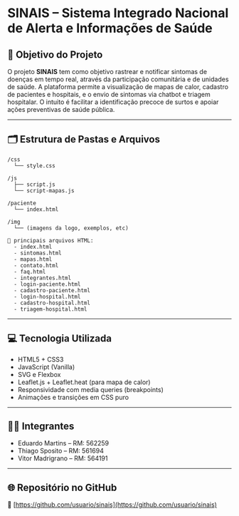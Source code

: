 # SINAIS – Sistema Integrado Nacional de Alerta e Informações de Saúde

## 🧠 Objetivo do Projeto

O projeto **SINAIS** tem como objetivo rastrear e notificar sintomas de doenças em tempo real, através da participação comunitária e de unidades de saúde. A plataforma permite a visualização de mapas de calor, cadastro de pacientes e hospitais, e o envio de sintomas via chatbot e triagem hospitalar. O intuito é facilitar a identificação precoce de surtos e apoiar ações preventivas de saúde pública.

---

## 🗂️ Estrutura de Pastas e Arquivos

```
/css
  └── style.css

/js
  ├── script.js
  └── script-mapas.js

/paciente
  └── index.html

/img
  └── (imagens da logo, exemplos, etc)

📄 principais arquivos HTML:
  - index.html
  - sintomas.html
  - mapas.html
  - contato.html
  - faq.html
  - integrantes.html
  - login-paciente.html
  - cadastro-paciente.html
  - login-hospital.html
  - cadastro-hospital.html
  - triagem-hospital.html
```

---

## 💻 Tecnologia Utilizada

- HTML5 + CSS3
- JavaScript (Vanilla)
- SVG e Flexbox
- Leaflet.js + Leaflet.heat (para mapa de calor)
- Responsividade com media queries (breakpoints)
- Animações e transições em CSS puro

---

## 👨‍💻 Integrantes

- Eduardo Martins – RM: 562259
- Thiago Sposito – RM: 561694
- Vitor Madrigrano – RM: 564191

---

## 🌐 Repositório no GitHub

🔗 [https://github.com/usuario/sinais](https://github.com/usuario/sinais)
